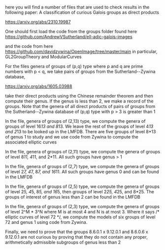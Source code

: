 here you will find a number of files that are used to check results in the following paper: A classification of curious Galois groups as direct products

https://arxiv.org/abs/2310.19987

One should first load the code from the groups folder found here
https://github.com/AndrewVSutherland/ell-adic-galois-images

and the code from here
https://github.com/davidzywina/OpenImage/tree/master/main
in particular, GL2GroupTheory and ModularCurves

For the files genera of groups of (p,q) type where p and q are prime numbers with p < q, we take pairs of groups from the Sutherland--Zywina database,

https://arxiv.org/abs/1605.03988

take their direct products using the Chinese remainder theorem and then compute their genus. If the genus is less than 2, we make a record of the groups. Note that the genera of all direct products of pairs of groups from the Sutherland--Zywina database of (p,q) type with p > 3 is greater than 1

In the file, genera of groups of (2,13) type, we compute the genera of groups of level 16*13 and 8*13. We leave the rest of the groups of level 4*13 and 2*13 to be looked up in the LMFDB. There are five groups of level 8*13 of genus 1 to study and we use code from Zywina to compute the associated elliptic curves

In the file, genera of groups of (2,11) type, we compute the genera of groups of level 8*11, 4*11, and 2*11. All such groups have genus > 1

In the file, genera of groups of (2,7) type, we compute the genera of groups of level 2*7, 4*7, 8*7, and 16*11. All such groups have genus 0 and can be found in the LMFDB

In the file, genera of groups of (2,5) type, we compute the genera of groups of level 2*5, 4*5, 8*5, and 16*5, then groups of level 2*25, 4*25, and 8*25. The groups of interest of genus less than 2 can be found in the LMFDB

In the file, genera of groups of (2,3) type, we compute the genera of groups of level 2^M * 3^N where M is at most 4 and N is at most 3. Where it says /* elliptic curves of level 72 */, we compute the models of six groups of level 72 and genus 1 using code from Zywina.

Finally, we need to prove that the groups 8.6.0.1 x 9.12.0.1 and 8.6.0.6 x 9.12.0.1 are not curious by proving that they do not contain any proper, arithmetically admissible subgroups of genus less than 2
